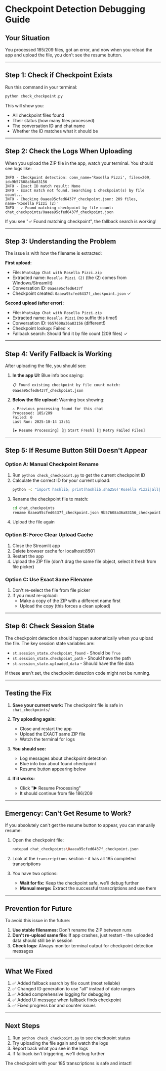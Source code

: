 # Checkpoint Detection Debugging Guide

## Your Situation

You processed 185/209 files, got an error, and now when you reload the app and upload the file, you don't see the resume button.

---

## Step 1: Check if Checkpoint Exists

Run this command in your terminal:

```bash
python check_checkpoint.py
```

This will show you:
- All checkpoint files found
- Their status (how many files processed)
- The conversation ID and chat name
- Whether the ID matches what it should be

---

## Step 2: Check the Logs When Uploading

When you upload the ZIP file in the app, watch your terminal. You should see logs like:

```
INFO - Checkpoint detection: conv_name='Rosella Pizzi', files=209, id=9b57608a36a83156
INFO - Exact ID match result: None
INFO - Exact match not found. Searching 1 checkpoint(s) by file count...
INFO - Checking 0aaea95cfed6437f_checkpoint.json: 209 files, name='Rosella Pizzi (2)'
INFO - ✓ Found matching checkpoint by file count: chat_checkpoints/0aaea95cfed6437f_checkpoint.json
```

If you see "✓ Found matching checkpoint", the fallback search is working!

---

## Step 3: Understanding the Problem

The issue is with how the filename is extracted:

**First upload:**
- File: `WhatsApp Chat with Rosella Pizzi.zip`
- Extracted name: `Rosella Pizzi (2)` (the (2) comes from Windows/Streamlit)
- Conversation ID: `0aaea95cfed6437f`
- Checkpoint created: `0aaea95cfed6437f_checkpoint.json` ✓

**Second upload (after error):**
- File: `WhatsApp Chat with Rosella Pizzi.zip`
- Extracted name: `Rosella Pizzi` (no suffix this time!)
- Conversation ID: `9b57608a36a83156` (different!)
- Checkpoint lookup: Failed ✗
- Fallback search: Should find it by file count (209 files) ✓

---

## Step 4: Verify Fallback is Working

After uploading the file, you should see:

1. **In the app UI:** Blue info box saying:
   ```
   📋 Found existing checkpoint by file count match: 0aaea95cfed6437f_checkpoint.json
   ```

2. **Below the file upload:** Warning box showing:
   ```
   ⚠️ Previous processing found for this chat
   Processed: 185/209
   Failed: 0
   Last Run: 2025-10-14 13:51

   [▶️ Resume Processing] [🔄 Start Fresh] [🔁 Retry Failed Files]
   ```

---

## Step 5: If Resume Button Still Doesn't Appear

### Option A: Manual Checkpoint Rename

1. Run `python check_checkpoint.py` to get the current checkpoint ID
2. Calculate the correct ID for your current upload:
   ```bash
   python -c "import hashlib; print(hashlib.sha256('Rosella Pizzi|all|209'.encode()).hexdigest()[:16])"
   ```
3. Rename the checkpoint file to match:
   ```bash
   cd chat_checkpoints
   rename 0aaea95cfed6437f_checkpoint.json 9b57608a36a83156_checkpoint.json
   ```
4. Upload the file again

### Option B: Force Clear Upload Cache

1. Close the Streamlit app
2. Delete browser cache for localhost:8501
3. Restart the app
4. Upload the ZIP file (don't drag the same file object, select it fresh from file picker)

### Option C: Use Exact Same Filename

1. Don't re-select the file from file picker
2. If you must re-upload:
   - Make a copy of the ZIP with a different name first
   - Upload the copy (this forces a clean upload)

---

## Step 6: Check Session State

The checkpoint detection should happen automatically when you upload the file. The key session state variables are:

- `st.session_state.checkpoint_found` - Should be `True`
- `st.session_state.checkpoint_path` - Should have the path
- `st.session_state.uploaded_data` - Should have the file data

If these aren't set, the checkpoint detection code might not be running.

---

## Testing the Fix

1. **Save your current work:** The checkpoint file is safe in `chat_checkpoints/`

2. **Try uploading again:**
   - Close and restart the app
   - Upload the EXACT same ZIP file
   - Watch the terminal for logs

3. **You should see:**
   - Log messages about checkpoint detection
   - Blue info box about found checkpoint
   - Resume button appearing below

4. **If it works:**
   - Click "▶️ Resume Processing"
   - It should continue from file 186/209

---

## Emergency: Can't Get Resume to Work?

If you absolutely can't get the resume button to appear, you can manually resume:

1. Open the checkpoint file:
   ```bash
   notepad chat_checkpoints\0aaea95cfed6437f_checkpoint.json
   ```

2. Look at the `transcriptions` section - it has all 185 completed transcriptions

3. You have two options:
   - **Wait for fix:** Keep the checkpoint safe, we'll debug further
   - **Manual merge:** Extract the successful transcriptions and use them

---

## Prevention for Future

To avoid this issue in the future:

1. **Use stable filenames:** Don't rename the ZIP between runs
2. **Don't re-upload same file:** If app crashes, just restart - the uploaded data should still be in session
3. **Check logs:** Always monitor terminal output for checkpoint detection messages

---

## What We Fixed

1. ✅ Added fallback search by file count (most reliable)
2. ✅ Changed ID generation to use "all" instead of date ranges
3. ✅ Added comprehensive logging for debugging
4. ✅ Added UI message when fallback finds checkpoint
5. ✅ Fixed progress bar and counter issues

---

## Next Steps

1. Run `python check_checkpoint.py` to see checkpoint status
2. Try uploading the file again and watch the logs
3. Report back what you see in the logs
4. If fallback isn't triggering, we'll debug further

The checkpoint with your 185 transcriptions is safe and intact!
